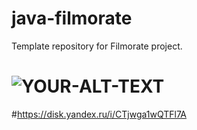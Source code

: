 # java-filmorate
Template repository for Filmorate project.
<picture>
 <source media="(prefers-color-scheme: dark)" srcset="https://disk.yandex.ru/i/CTjwga1wQTFl7A">
# <source media="(prefers-color-scheme: light)" srcset="YOUR-LIGHTMODE-IMAGE">
# <img alt="YOUR-ALT-TEXT" src="YOUR-DEFAULT-IMAGE">
</picture>

#https://disk.yandex.ru/i/CTjwga1wQTFl7A
